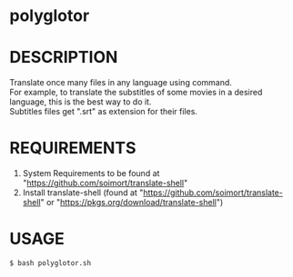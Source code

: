 # polyglotor

# DESCRIPTION
Translate once many files in any language using command.  
For example, to translate the substitles of some movies in a desired language, this is the best way to do it.  
Subtitles files get ".srt" as extension for their files.  

# REQUIREMENTS

1) System Requirements to be found at "https://github.com/soimort/translate-shell"
2) Install translate-shell (found at "https://github.com/soimort/translate-shell"  or "https://pkgs.org/download/translate-shell")

# USAGE

```sh
$ bash polyglotor.sh
```
